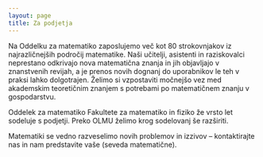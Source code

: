 ```yaml
---
layout: page
title: Za podjetja
---
```



Na Oddelku za matematiko zaposlujemo več kot 80 strokovnjakov iz najrazličnejših področij matematike. Naši učitelji, asistenti in raziskovalci neprestano odkrivajo nova matematična znanja in jih objavljajo v znanstvenih revijah, a je prenos novih dognanj do uporabnikov le teh v praksi lahko dolgotrajen. Želimo si vzpostaviti močnejšo vez med akademskim teoretičnim znanjem s potrebami po matematičnem znanju v gospodarstvu. 


Oddelek za matematiko Fakultete za matematiko in fiziko že vrsto let sodeluje s podjetji. Preko OLMU želimo krog sodelovanj še razširiti. 


Matematiki se vedno razveselimo novih problemov in izzivov – kontaktirajte nas in nam predstavite vaše (seveda matematične). 
 

<!--
{% for kandidat in site.categories %}
  {% if kandidat[0] == "sodelovanje" %}
    {% for dejanski in kandidat[1] %}
- [{{ dejanski.title}}]({{ site.baseurl }}{{ dejanski.url }})
    {% endfor %}
  {% endif %}
{% endfor %}
-->